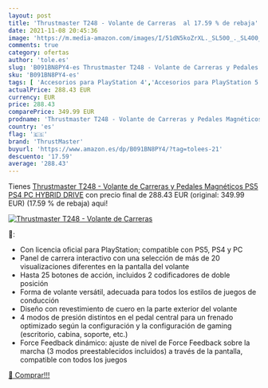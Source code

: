 ```yaml
---
layout: post
title: 'Thrustmaster T248 - Volante de Carreras  al 17.59 % de rebaja'
date: 2021-11-08 20:45:36
image: 'https://m.media-amazon.com/images/I/51dN5koZrXL._SL500_._SL400_.jpg'
comments: true
category: ofertas
author: 'tole.es'
slug: 'B091BN8PY4-es Thrustmaster T248 - Volante de Carreras y Pedales...'
sku: 'B091BN8PY4-es'
tags: [ 'Accesorios para PlayStation 4','Accesorios para PlayStation 5','Hardware y juegos para PlayStation 4','Hardware y juegos para PlayStation 5','Mandos y controles para PlayStation 4','Mandos y controles para PlayStation 5','Videojuegos','Volantes para PlayStation 4','ps4','ps5','thrustmaster', ]
actualPrice: 288.43 EUR
currency: EUR
price: 288.43
comparePrice: 349.99 EUR
prodname: 'Thrustmaster T248 - Volante de Carreras y Pedales Magnéticos  PS5  PS4  PC  HYBRID DRIVE'
country: 'es'
flag: '🇪🇸'
brand: 'ThrustMaster'
buyurl: 'https://www.amazon.es/dp/B091BN8PY4/?tag=tolees-21'
descuento: '17.59'
average: '288.43'
---
```


Tienes [Thrustmaster T248 - Volante de Carreras y Pedales Magnéticos  PS5  PS4  PC  HYBRID DRIVE](https://www.amazon.es/dp/B091BN8PY4/?tag=tolees-21) con precio final de  288.43 EUR (original: 349.99 EUR) (17.59 %  de rebaja) aqui!

[![Thrustmaster T248 - Volante de Carreras ](https://m.media-amazon.com/images/I/51dN5koZrXL._SL500_._SL400_.jpg)](https://www.amazon.es/dp/B091BN8PY4/?tag=tolees-21)

🔎:

- Con licencia oficial para PlayStation; compatible con PS5, PS4 y PC
- Panel de carrera interactivo con una selección de más de 20 visualizaciones diferentes en la pantalla del volante
- Hasta 25 botones de acción, incluidos 2 codificadores de doble posición
- Forma de volante versátil, adecuada para todos los estilos de juegos de conducción
- Diseño con revestimiento de cuero en la parte exterior del volante
- 4 modos de presión distintos en el pedal central para un frenado optimizado según la configuración y la configuración de gaming (escritorio, cabina, soporte, etc.)
- Force Feedback dinámico: ajuste de nivel de Force Feedback sobre la marcha (3 modos preestablecidos incluidos) a través de la pantalla, compatible con todos los juegos

[🛒 Comprar!!!](https://www.amazon.es/dp/B091BN8PY4/?tag=tolees-21)
